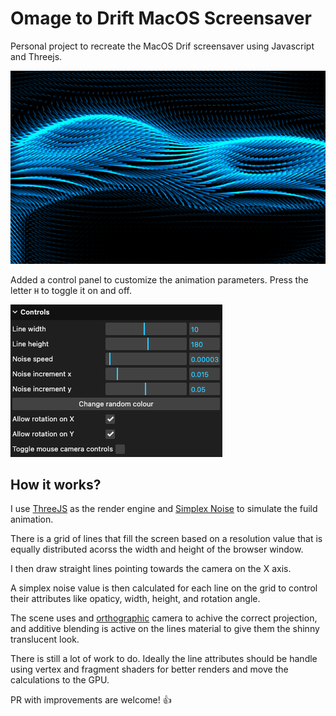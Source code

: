 # Omage to Drift MacOS Screensaver

Personal project to recreate the MacOS Drif screensaver using Javascript and Threejs.

![drift screenshot](./public/repo_assets/screenshot.png)

Added a control panel to customize the animation parameters. Press the letter `H` to toggle it on and off.

![controls screenshot](./public/repo_assets/controls.png)

## How it works?

I use [ThreeJS](https://threejs.org/) as the render engine and [Simplex Noise](https://github.com/jwagner/simplex-noise.js) to simulate the fuild animation.

There is a grid of lines that fill the screen based on a resolution value that is equally distributed acorss the width and height of the browser window.

I then draw straight lines pointing towards the camera on the X axis.

A simplex noise value is then calculated for each line on the grid to control their attributes like opaticy, width, height, and rotation angle.

The scene uses and [orthographic](https://en.wikipedia.org/wiki/Orthographic_projection) camera to achive the correct projection, and additive blending is active on the lines material to give them the shinny translucent look.

There is still a lot of work to do. Ideally the line attributes should be handle using vertex and fragment shaders for better renders and move the calculations to the GPU.

PR with improvements are welcome! 👍
